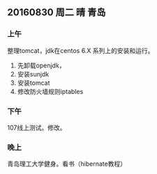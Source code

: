## 20160830 周二 晴 青岛

### 上午 

整理tomcat，jdk在centos 6.X 系列上的安装和运行。
1. 先卸载openjdk，
2. 安装sunjdk
3. 安装tomcat
4. 修改防火墙规则iptables


### 下午

107线上测试。修改。

### 晚上

青岛理工大学健身。看书（hibernate教程）

